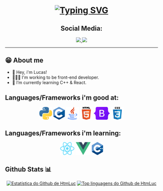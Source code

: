 <h1 align="center">
  <a href="https://git.io/typing-svg"><img src="https://readme-typing-svg.demolab.com?font=Fira+Code&pause=1000&color=2AA889&center=true&vCenter=true&random=false&width=435&lines=Hey+there!+%F0%9F%91%8B;I'm+Lucas+Medeiros." alt="Typing SVG" /></a>
</h1>

<h2 align="center">Social Media:</h2>
<p align="center">
  <a href="https://www.instagram.com/lusca_vvv">
    <img loading="lazy" src="https://img.shields.io/badge/-Instagram-%23E4405F?style=for-the-badge&logo=instagram&logoColor=white" target="_blank">
  </a>
  <!-- <a href="https://www.linkedin.com/in/HtmLuc">
    <img src="https://img.shields.io/badge/-LinkedIn-%230077B5?style=for-the-badge&logo=linkedin&logoColor=white">
  </a> -->
  <a href="mailto:lucasvdmedeiros.dev@gmail.com">
    <img src="https://img.shields.io/badge/Gmail-D14836?style=for-the-badge&logo=gmail&logoColor=white">
  </a>
</p>

<hr>

## 😁 About me
<ul>
  <li>
    🌱 Hey, i'm Lucas!
  <li>
    👨🏾‍💻 I'm working to be front-end developer.
  </li>
  <li>
    🔭 I’m currently learning C++ & React.
  </li>
</ul>

## Languages/Frameworks i'm good at:
<p align="center">
  <code><a href="https://www.python.org/"><img alt="Python" title="Python" src="./assets/python.png" height="42"></a></code>
  <code><a href="https://www.w3schools.com/c/c_intro.php"><img alt="C" title="C" src="./assets/C.png" height="42"></a></code>
  <code><a href="https://www.java.com/en/"><img alt="Java" title="Java" src="./assets/java.png" height="42"></a></code>
  <code><a href="https://en.wikipedia.org/wiki/HTML"><img alt="HTML 5" title="HTML 5" src="./assets/html.png" height="42"></a></code>
  <code><a href="https://getbootstrap.com"><img alt="Bootstrap" title="Bootstrap" src="./assets/Bootstrap_logo.png" height="42"></a></code>
  <code><a href="https://www.w3.org/Style/CSS/Overview.en.html"><img alt="CSS 3" title="CSS 3" src="./assets/css.png" height="42"></a></code>
</p>

## Languages/Frameworks i'm learning:
<p align="center">
  <code><a href="https://reactjs.org/"><img alt="ReactJS" title="ReactJS" src="./assets/react.png" height="42"></a></code>
  <code><a href="https://vuejs.org/"><img alt="Vue" title="Vue" src="./assets/vue.png" height="42"></a></code>
  <code><a href="https://en.wikipedia.org/wiki/C%2B%2B"><img alt="C++" title="C++" src="./assets/C++.png" height="42"></a></code>
</p>

## Github Stats 📊
<p align="center">
  <a href="https://github.com/anuraghazra/github-readme-stats"><img alt="Estatística do Github de HtmLuc" src="https://github-readme-stats.vercel.app/api?username=HtmLuc&show_icons=true&count_private=true&theme=gotham&border_radius=10"height="192px"/></a>
  <a href="https://github.com/anuraghazra/github-readme-stats"><img alt="Top linguagens do Github de HtmLuc" src="https://github-readme-stats.vercel.app/api/top-langs/?username=HtmLuc&langs_count=8&layout=compact&theme=gotham&border_radius=10" height="192px"/></a>
</p>
